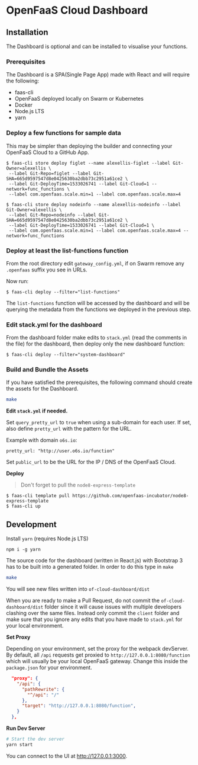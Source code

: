 # OpenFaaS Cloud Dashboard

## Installation

The Dashboard is optional and can be installed to visualise your functions.

### Prerequisites

The Dashboard is a SPA(Single Page App) made with React and will require the following:

- faas-cli
- OpenFaaS deployed locally on Swarm or Kubernetes
- Docker
- Node.js LTS
- yarn

### Deploy a few functions for sample data

This may be simpler than deploying the builder and connecting your OpenFaaS Cloud to a GitHub App.

```
$ faas-cli store deploy figlet --name alexellis-figlet --label Git-Owner=alexellis \
 --label Git-Repo=figlet --label Git-SHA=665d9597547d8e0425630ba2dbb73c2951a61ce2 \
 --label Git-DeployTime=1533026741 --label Git-Cloud=1 --network=func_functions \
 --label com.openfaas.scale.min=1 --label com.openfaas.scale.max=4
```

```
$ faas-cli store deploy nodeinfo --name alexellis-nodeinfo --label Git-Owner=alexellis \
 --label Git-Repo=nodeinfo --label Git-SHA=665d9597547d8e0425630ba2dbb73c2951a61ce2 \
 --label Git-DeployTime=1533026741 --label Git-Cloud=1 \
 --label com.openfaas.scale.min=1 --label com.openfaas.scale.max=4 --network=func_functions
```

### Deploy at least the list-functions function

From the root directory edit `gateway_config.yml`, if on Swarm remove any `.openfaas` suffix you see in URLs.

Now run:

```
$ faas-cli deploy --filter="list-functions"
```

The `list-functions` function will be accessed by the dashboard and will be querying the metadata from the functions we deployed in the previous step.

### Edit stack.yml for the dashboard

From the dashboard folder make edits to `stack.yml` (read the comments in the file) for the dashboard, then deploy only the new dashboard function:

```
$ faas-cli deploy --filter="system-dashboard"
```

### Build and Bundle the Assets

If you have satisfied the prerequisites, the following command should create the assets for the Dashboard.

```bash
make
```

**Edit `stack.yml` if needed.**

Set `query_pretty_url` to `true` when using a sub-domain for each user. If set, also define `pretty_url` with the pattern for the URL.

Example with domain `o6s.io`:

```
pretty_url: "http://user.o6s.io/function"
```

Set `public_url` to be the URL for the IP / DNS of the OpenFaaS Cloud.

**Deploy**

> Don't forget to pull the `node8-express-template`

```
$ faas-cli template pull https://github.com/openfaas-incubator/node8-express-template
$ faas-cli up
```

## Development

Install `yarn` (requires Node.js LTS)

```
npm i -g yarn
```

The source code for the dashboard (written in React.js) with Bootstrap 3 has to be built into a generated folder. In order to do this type in `make`

```bash
make
```

You will see new files written into `of-cloud-dashboard/dist`

When you are ready to make a Pull Request, do not commit the `of-cloud-dashboard/dist` folder since it will cause issues with multiple developers clashing over the same files. Instead only commit the `client` folder and make sure that you ignore any edits that you have made to `stack.yml` for your local environment.

**Set Proxy**

Depending on your environment, set the proxy for the webpack devServer. By default, all `/api` requests get proxied to `http://127.0.0.1:8080/function` which will usually be your local OpenFaaS gateway. Change this inside the `package.json` for your environment.

```json
  "proxy": {
    "/api": {
      "pathRewrite": {
        "^/api": "/"
      },
      "target": "http://127.0.0.1:8080/function",
    }
  },
```

**Run Dev Server**

```bash
# Start the dev server
yarn start
```

You can connect to the UI at http://127.0.0.1:3000.
